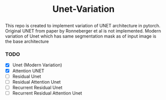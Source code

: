 # <p align = "center"> Unet-Variation </p>
This repo is created to implement variation of UNET architecture in pytorch. Original UNET from paper by 
Ronneberger et al is not implemented. Modern variation of Unet which has same segmentation mask as of input image is the base architecture

### TODO
* [x] Unet (Modern Variation)
* [x] Attention UNET
* [ ] Residual Unet
* [ ] Residual Attention Unet
* [ ] Recurrent Residual Unet
* [ ] Recurrent Residual Attention Unet
